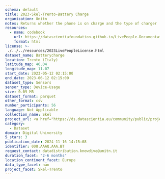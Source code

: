 ```yaml
---
schema: default
title: 2023-Skel-Trento-Battery Charge
organization: Unitn
notes: Returns whether the phone is on charge and the type of charger
resources:
  - name: codebook
    url: https://datascientiafoundation.github.io/LivePeople-Documentation/codebooks/2023_SKEL_Trento_batterycharge.html
    format: html
license: >-
 ./../../resources/2023LivePeopleLicense.html
dataset_name: Batterycharge
location: Trento (Italy)
latitude_map: 46.04
longitude_map: 11.07
start_date: 2023-05-12 02:15:00
end_date: 2023-06-12 02:15:00
dataset_type: Sensors
sensor_type: Device-Usage
size: 0.09 MB
dataset_format: parquet
other_format: csv
number_participants: 56
language: Not Applicable
collection_name: Skel
project_url: <a href="https://ds.datascientia.eu/community/public/projects/">https://ds.datascientia.eu/community/public/projects/</a>
category: 
  - Dataset
domain: Digital University
5_stars: 3
publication_date: 2024-11-16 14:15:08
identifier: 008.AAAQ.AAA.BT
request_contact: datadistribution.knowdive@unitn.it
duration_facet: "2-6 months"
location_continent_facet: Europe
data_type_facet: nan
project_facet: Skel-Trento
---
```

